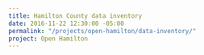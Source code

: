```yaml
---
title: Hamilton County data inventory
date: 2016-11-22 12:30:00 -05:00
permalink: "/projects/open-hamilton/data-inventory/"
project: Open Hamilton
---
```


